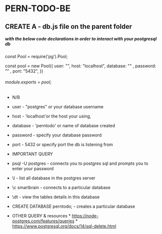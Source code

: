 # PERN-TODO-BE

## CREATE A - db.js file on the parent folder 
##### with the below code declarations in order to interact with your postgresql db 

const Pool = require('pg').Pool;

const pool = new Pool({
    user: "",
    host: "localhost",
    database: "" ,
    password: ""  ,
    port: "5432",
})

###### module.exports = pool;

- N/B
- user - "postgres" or your database username
- host - 'localhost'or the host your using,
- database - 'perntodo' or name of database created
- password -  specify your database password
- port - 5432 or specify port the db is listening from

- IMPORTANT QUERY
- psql -U postgres - connects you to postgres sql and prompts you to enter your password
- \l - list all database in the postgres server
- \c smartbrain - connects to a particular database
- \dt - view the tables details in this database
- CREATE DATABASE perntodo; - creates a particular database
- OTHER QUERY & resources * https://node-postgres.com/features/queries
                         *  https://www.postgresql.org/docs/14/sql-delete.html

